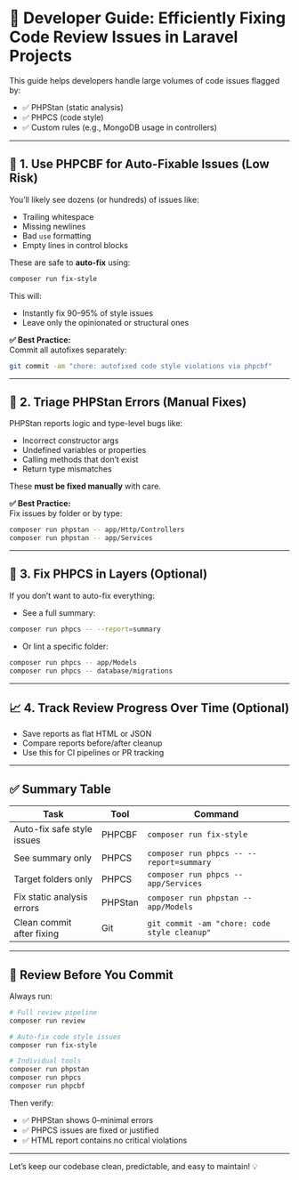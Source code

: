# 🧰 Developer Guide: Efficiently Fixing Code Review Issues in Laravel Projects

This guide helps developers handle large volumes of code issues flagged by:
- ✅ PHPStan (static analysis)
- ✅ PHPCS (code style)
- ✅ Custom rules (e.g., MongoDB usage in controllers)

---

## 🔧 1. Use PHPCBF for Auto-Fixable Issues (Low Risk)

You’ll likely see dozens (or hundreds) of issues like:
- Trailing whitespace
- Missing newlines
- Bad `use` formatting
- Empty lines in control blocks

These are safe to **auto-fix** using:

```bash
composer run fix-style
```

This will:
- Instantly fix 90–95% of style issues
- Leave only the opinionated or structural ones

**✅ Best Practice:**  
Commit all autofixes separately:

```bash
git commit -am "chore: autofixed code style violations via phpcbf"
```

---

## 🧠 2. Triage PHPStan Errors (Manual Fixes)

PHPStan reports logic and type-level bugs like:
- Incorrect constructor args
- Undefined variables or properties
- Calling methods that don’t exist
- Return type mismatches

These **must be fixed manually** with care.

**✅ Best Practice:**  
Fix issues by folder or by type:

```bash
composer run phpstan -- app/Http/Controllers
composer run phpstan -- app/Services
```

---

## 📂 3. Fix PHPCS in Layers (Optional)

If you don’t want to auto-fix everything:

- See a full summary:
```bash
composer run phpcs -- --report=summary
```

- Or lint a specific folder:
```bash
composer run phpcs -- app/Models
composer run phpcs -- database/migrations
```

---

## 📈 4. Track Review Progress Over Time (Optional)

- Save reports as flat HTML or JSON
- Compare reports before/after cleanup
- Use this for CI pipelines or PR tracking

---

## ✅ Summary Table

| Task                          | Tool     | Command                                                 |
|-------------------------------|----------|----------------------------------------------------------|
| Auto-fix safe style issues    | PHPCBF   | `composer run fix-style`                                |
| See summary only              | PHPCS    | `composer run phpcs -- --report=summary`                |
| Target folders only           | PHPCS    | `composer run phpcs -- app/Services`                    |
| Fix static analysis errors    | PHPStan  | `composer run phpstan -- app/Models`                    |
| Clean commit after fixing     | Git      | `git commit -am "chore: code style cleanup"`            |

---

## 🔁 Review Before You Commit

Always run:

```bash
# Full review pipeline
composer run review

# Auto-fix code style issues  
composer run fix-style

# Individual tools
composer run phpstan
composer run phpcs
composer run phpcbf
```

Then verify:
- ✅ PHPStan shows 0–minimal errors
- ✅ PHPCS issues are fixed or justified
- ✅ HTML report contains no critical violations

---

Let’s keep our codebase clean, predictable, and easy to maintain! 💡
